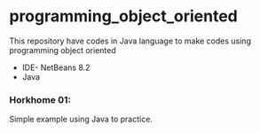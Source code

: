 # programming_object_oriented
This repository have codes in Java language to make codes using programming object oriented

* IDE- NetBeans 8.2
* Java
### Horkhome 01:
Simple example using Java to practice.
